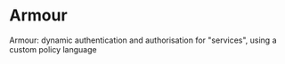 # Armour

Armour: dynamic authentication and authorisation for "services", using a custom policy language